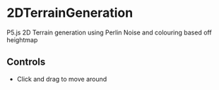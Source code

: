 # 2DTerrainGeneration

P5.js 2D Terrain generation using Perlin Noise and colouring based off heightmap

## Controls

- Click and drag to move around
